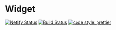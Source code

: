 # Widget

[![Netlify Status](https://api.netlify.com/api/v1/badges/e471c6ed-46f1-4ca0-b55c-7988b3f5d35b/deploy-status)](https://app.netlify.com/sites/uniswap-widget/deploys)
[![Build Status](https://travis-ci.org/Uniswap/widget.svg?branch=master)](https://travis-ci.org/Uniswap/widget)
[![code style: prettier](https://img.shields.io/badge/code_style-prettier-ff69b4.svg?style=flat-square)](https://github.com/prettier/prettier)
